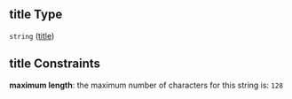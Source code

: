 ## title Type

`string` ([title](schema-properties-title.md))

## title Constraints

**maximum length**: the maximum number of characters for this string is: `128`
